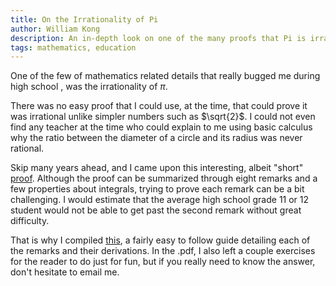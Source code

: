 ```yaml
---
title: On the Irrationality of Pi
author: William Kong
description: An in-depth look on one of the many proofs that Pi is irrational.
tags: mathematics, education
---
```


One of the few of mathematics related details that really bugged me during high school
, was the irrationality of $\pi$.

There was no easy proof that I could use, at the time, that could prove it was irrational unlike simpler numbers such as $\sqrt{2}$. I could not even find any teacher at the time who could explain to me using basic calculus why the ratio between the diameter of a circle and its radius was never rational.

Skip many years ahead, and I came upon this interesting, albeit \"short\" [proof](http://www.lrz.de/~hr/numb/pi-irr.html). Although the proof can be summarized through eight remarks and a few properties about integrals, trying to prove each remark can be a bit challenging. I would estimate that the average high school grade 11 or 12 student would not be able to get past the second remark without great difficulty.

That is why I compiled [this](/files/Irrationality_of_Pi.pdf), a fairly easy to follow guide detailing each of the remarks and their derivations. In the .pdf, I also left a couple exercises for the reader to do just for fun, but if you really need to know the answer, don\'t hesitate to email me.
